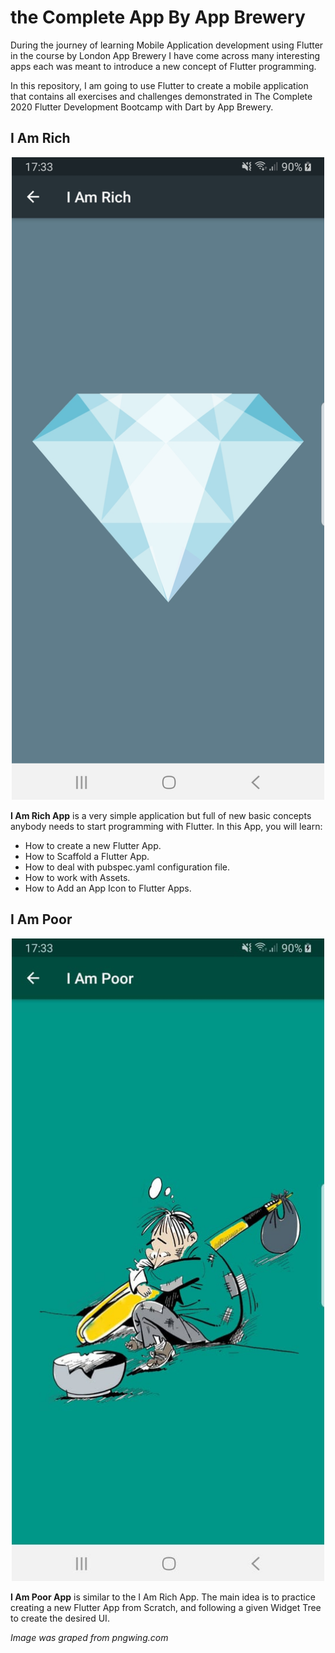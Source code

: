 # the Complete App By App Brewery

During the journey of learning Mobile Application development using Flutter in the course by London App Brewery I have come across many interesting apps each was meant to introduce a new concept of Flutter programming.

In this repository, I am going to use Flutter to create a mobile application that contains all exercises and challenges demonstrated in The Complete 2020 Flutter Development Bootcamp with Dart by App Brewery.

## I Am Rich

<p align="center">
<img src="ReadmeImages/IAmRich.jpeg" width="500">
</p>

**I Am Rich App** is a very simple application but full of new basic concepts anybody needs to start programming with Flutter. In this App, you will learn:

* How to create a new Flutter App.
* How to Scaffold a Flutter App.
* How to deal with pubspec.yaml configuration file.
* How to work with Assets.
* How to Add an App Icon to Flutter Apps.

## I Am Poor

<p align="center">
<img src="ReadmeImages/IAmPoor.jpeg" width="500">
</p>

**I Am Poor App** is similar to the I Am Rich App. The main idea is to practice creating a new Flutter App from Scratch, and following a given Widget Tree to create the desired UI.

*Image was graped from pngwing.com*
